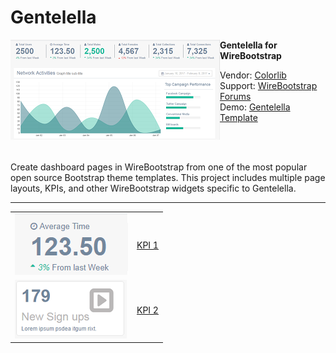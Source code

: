 <h1>Gentelella</h1>

<img align="left" src="https://github.com/WireBootstrap/gentelella/blob/master/images/gentelella.template.png">
<p>
<strong>
Gentelella for WireBootstrap
</strong>
 <p>
Vendor: <a href="https://colorlib.com" target="_blank">Colorlib</a><br/>
Support: <a href="https://help.wirebootstrap.com/support/discussions/forums/22000200289" target="_blank">WireBootstrap Forums</a><br/>
Demo: <a href="https://colorlib.com/polygon/gentelella">Gentelella Template</a><br>
  </p>

<br/><br/>
<p>
Create dashboard pages in WireBootstrap from one of the most popular open source Bootstrap theme templates.  This project includes multiple page layouts, KPIs, and other WireBootstrap widgets specific to Gentelella. 
</p>

<hr/>

<table>
  <tr><td><img src="https://github.com/WireBootstrap/Gentelella/blob/master/images/eb-gt-kpi1.png"></td>
    <td><a href="https://github.com/WireBootstrap/Gentelella/wiki/KPI1">KPI 1</a></td>
  </tr>
  <tr><td><img src="https://github.com/WireBootstrap/Gentelella/blob/master/images/eb-gt-kpi2.png"></td>
    <td><a href="https://github.com/WireBootstrap/Gentelella/wiki/KPI2">KPI 2</a></td>
  </tr>
</table>

